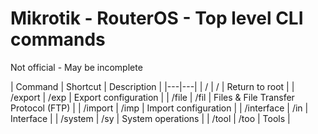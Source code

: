 # Mikrotik - RouterOS - Top level CLI commands
Not official - May be incomplete

| Command | Shortcut | Description |
|---|---|
| / | / | Return to root |
| /export | /exp | Export configuration |
| /file | /fil | Files & File Transfer Protocol (FTP) |
| /import | /imp | Import configuration |
| /interface | /in | Interface |
| /system | /sy | System operations |
| /tool | /too | Tools |

